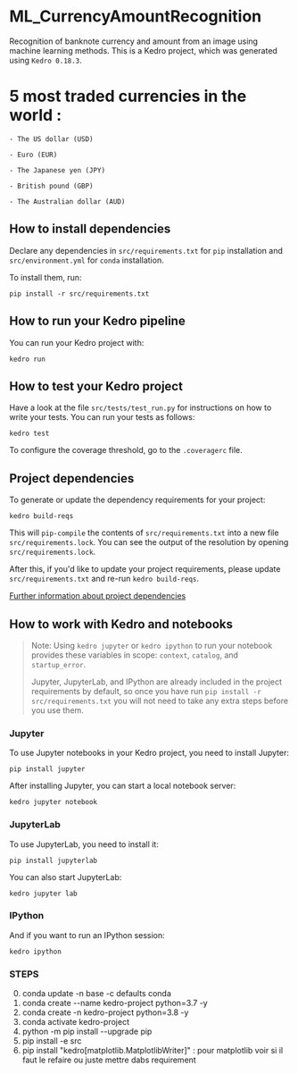 # ML_CurrencyAmountRecognition

Recognition of banknote currency and amount from an image using machine learning methods.
This is a Kedro project, which was generated using `Kedro 0.18.3`.


# 5 most traded currencies in the world :

    - The US dollar (USD)

    - Euro (EUR)

    - The Japanese yen (JPY)

    - British pound (GBP)

    - The Australian dollar (AUD)



## How to install dependencies

Declare any dependencies in `src/requirements.txt` for `pip` installation and `src/environment.yml` for `conda` installation.

To install them, run:

```
pip install -r src/requirements.txt
```

## How to run your Kedro pipeline

You can run your Kedro project with:

```
kedro run
```

## How to test your Kedro project

Have a look at the file `src/tests/test_run.py` for instructions on how to write your tests. You can run your tests as follows:

```
kedro test
```

To configure the coverage threshold, go to the `.coveragerc` file.

## Project dependencies

To generate or update the dependency requirements for your project:

```
kedro build-reqs
```

This will `pip-compile` the contents of `src/requirements.txt` into a new file `src/requirements.lock`. You can see the output of the resolution by opening `src/requirements.lock`.

After this, if you'd like to update your project requirements, please update `src/requirements.txt` and re-run `kedro build-reqs`.

[Further information about project dependencies](https://kedro.readthedocs.io/en/stable/kedro_project_setup/dependencies.html#project-specific-dependencies)

## How to work with Kedro and notebooks

> Note: Using `kedro jupyter` or `kedro ipython` to run your notebook provides these variables in scope: `context`, `catalog`, and `startup_error`.
>
> Jupyter, JupyterLab, and IPython are already included in the project requirements by default, so once you have run `pip install -r src/requirements.txt` you will not need to take any extra steps before you use them.

### Jupyter
To use Jupyter notebooks in your Kedro project, you need to install Jupyter:

```
pip install jupyter
```

After installing Jupyter, you can start a local notebook server:

```
kedro jupyter notebook
```

### JupyterLab
To use JupyterLab, you need to install it:

```
pip install jupyterlab
```

You can also start JupyterLab:

```
kedro jupyter lab
```

### IPython
And if you want to run an IPython session:

```
kedro ipython
```


### STEPS
0. conda update -n base -c defaults conda
1. conda create --name kedro-project python=3.7 -y
2. conda create -n kedro-project python=3.8 -y
3. conda activate kedro-project
4. python  -m pip install --upgrade pip
5. pip install -e src
6. pip install "kedro[matplotlib.MatplotlibWriter]" : pour matplotlib voir si il faut le refaire ou juste mettre dabs requirement



